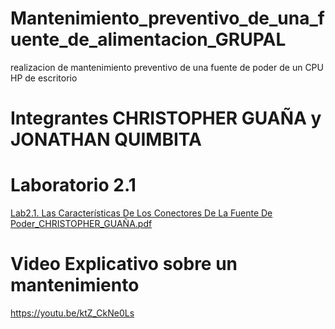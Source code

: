 # Mantenimiento_preventivo_de_una_fuente_de_alimentacion_GRUPAL
realizacion de mantenimiento preventivo de una fuente de poder de un CPU HP de escritorio
# Integrantes CHRISTOPHER GUAÑA y JONATHAN QUIMBITA

# Laboratorio 2.1 
[Lab2.1.  Las Características De Los Conectores De La Fuente De Poder_CHRISTOPHER_GUAÑA.pdf](https://github.com/Christopher9653/Mantenimiento_preventivo_de_una_fuente_de_alimentacion_GRUPAL/files/11811863/Lab2.1.Las.Caracteristicas.De.Los.Conectores.De.La.Fuente.De.Poder_CHRISTOPHER_GUANA.pdf)
# Video Explicativo sobre un mantenimiento
https://youtu.be/ktZ_CkNe0Ls

